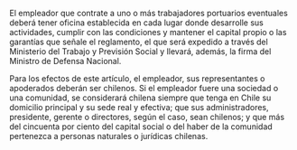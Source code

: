 El empleador que contrate a uno o más trabajadores portuarios eventuales deberá tener oficina establecida en cada lugar donde desarrolle sus actividades, cumplir con las condiciones y mantener el capital propio o las garantías que señale el reglamento, el que será expedido a través del Ministerio del Trabajo y Previsión Social y llevará, además, la firma del Ministro de Defensa Nacional.

Para los efectos de este artículo, el empleador, sus representantes o apoderados deberán ser chilenos. Si el empleador fuere una sociedad o una comunidad, se considerará chilena siempre que tenga en Chile su domicilio principal y su sede real y efectiva; que sus administradores, presidente, gerente o directores, según el caso, sean chilenos; y que más del cincuenta por ciento del capital social o del haber de la comunidad pertenezca a personas naturales o jurídicas chilenas.